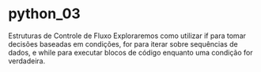 # python_03

Estruturas de Controle de Fluxo
Exploraremos como utilizar if para tomar decisões baseadas em condições, for para iterar sobre sequências de dados, e while para executar blocos de código enquanto uma condição for verdadeira.
